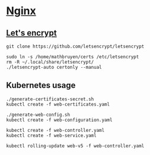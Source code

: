 # [Nginx](http://nginx.org/)

## [Let's encrypt](https://letsencrypt.org/)

```
git clone https://github.com/letsencrypt/letsencrypt

sudo ln -s /home/mathbruyen/certs /etc/letsencrypt
rm -R ~/.local/share/letsencrypt/
./letsencrypt-auto certonly --manual
```

## Kubernetes usage

```
./generate-certificates-secret.sh
kubectl create -f web-certificates.yaml

./generate-web-config.sh
kubectl create -f web-configuration.yaml

kubectl create -f web-controller.yaml
kubectl create -f web-service.yaml

kubectl rolling-update web-v5 -f web-controller.yaml
```
